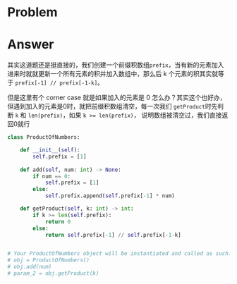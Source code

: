 # Problem
# Answer
其实这道题还是挺直接的，我们创建一个前缀积数组`prefix`，当有新的元素加入进来时就就更新一个所有元素的积并加入数组中，那么后 k 个元素的积其实就等于 `prefix[-1] // prefix[-1-k]`。

但是这里有个  corner case 就是如果加入的元素是 0 怎么办？其实这个也好办，但遇到加入的元素是0时，就把前缀积数组清空，每一次我们 `getProduct`时先判断 `k` 和 `len(prefix)`，如果 `k >= len(prefix)`， 说明数组被清空过，我们直接返回0就行
```python
class ProductOfNumbers:

    def __init__(self):
        self.prefix = [1]
        
    def add(self, num: int) -> None:
        if num == 0:
            self.prefix = [1]
        else:
            self.prefix.append(self.prefix[-1] * num)

    def getProduct(self, k: int) -> int:
        if k >= len(self.prefix):
            return 0
        else:
            return self.prefix[-1] // self.prefix[-1-k]


# Your ProductOfNumbers object will be instantiated and called as such:
# obj = ProductOfNumbers()
# obj.add(num)
# param_2 = obj.getProduct(k)
```